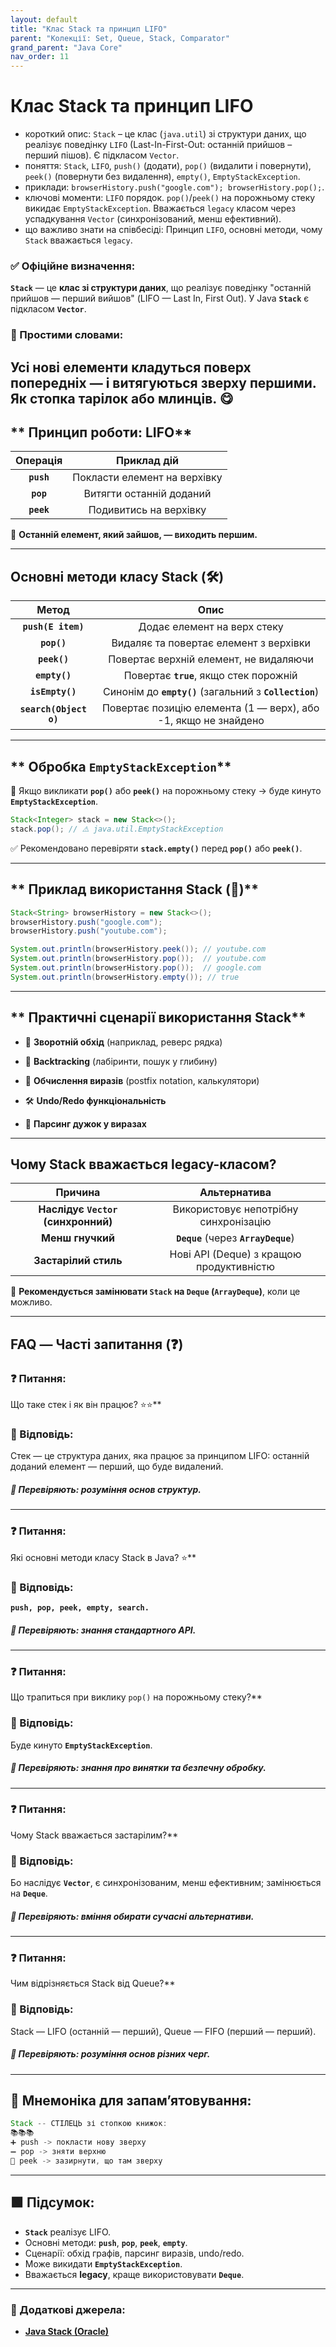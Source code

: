 ```yaml
---
layout: default
title: "Клас Stack та принцип LIFO"
parent: "Колекції: Set, Queue, Stack, Comparator"
grand_parent: "Java Core"
nav_order: 11
---
```


# Клас Stack та принцип LIFO

*   короткий опис: `Stack` – це клас (`java.util`) зі структури даних, що реалізує поведінку `LIFO` (Last-In-First-Out: останній прийшов – перший пішов). Є підкласом `Vector`.
*   поняття: `Stack`, `LIFO`, `push()` (додати), `pop()` (видалити і повернути), `peek()` (повернути без видалення), `empty()`, `EmptyStackException`.
*   приклади: `browserHistory.push("google.com"); browserHistory.pop();`.
*   ключові моменти: `LIFO` порядок. `pop()`/`peek()` на порожньому стеку викидає `EmptyStackException`. Вважається `legacy` класом через успадкування `Vector` (синхронізований, менш ефективний).
*   що важливо знати на співбесіді: Принцип `LIFO`, основні методи, чому `Stack` вважається `legacy`.

### **✅ Офіційне визначення:**

**`Stack`** — це **клас зі структури даних**, що реалізує поведінку "останній прийшов — перший вийшов" (LIFO — Last In, First Out). У Java **`Stack`** є підкласом **`Vector`**.

### **🧠 Простими словами:**

Усі нові елементи кладуться **поверх** попередніх — і витягуються **зверху** першими. Як стопка тарілок або млинців. 😋
---

## ** Принцип роботи: LIFO**

| Операція | Приклад дій |
| :---: | :---: |
| **`push`** | Покласти елемент на верхівку |
| **`pop`** | Витягти останній доданий |
| **`peek`** | Подивитись на верхівку |

📌 **Останній елемент, який зайшов, — виходить першим.**

---

## **Основні методи класу Stack (🛠️)**

| Метод | Опис |
| :---: | :---: |
| **`push(E item)`** | Додає елемент на верх стеку |
| **`pop()`** | Видаляє та повертає елемент з верхівки |
| **`peek()`** | Повертає верхній елемент, не видаляючи |
| **`empty()`** | Повертає **`true`**, якщо стек порожній |
| **`isEmpty()`** | Синонім до **`empty()`** (загальний з **`Collection`**) |
| **`search(Object o)`** | Повертає позицію елемента (1 — верх), або \-1, якщо не знайдено |

---

## ** Обробка `EmptyStackException`**

🔺 Якщо викликати **`pop()`** або **`peek()`** на порожньому стеку -> буде кинуто **`EmptyStackException`**.

```java
Stack<Integer> stack = new Stack<>();
stack.pop(); // ⚠️ java.util.EmptyStackException
```
✅ Рекомендовано перевіряти **`stack.empty()`** перед **`pop()`** або **`peek()`**.

---

## ** Приклад використання Stack (🧪)**

```java
Stack<String> browserHistory = new Stack<>();
browserHistory.push("google.com");
browserHistory.push("youtube.com");

System.out.println(browserHistory.peek()); // youtube.com
System.out.println(browserHistory.pop());  // youtube.com
System.out.println(browserHistory.pop());  // google.com
System.out.println(browserHistory.empty()); // true
```
---

## ** Практичні сценарії використання Stack**

* 🔁 **Зворотній обхід** (наприклад, реверс рядка)

* 🧭 **Backtracking** (лабіринти, пошук у глибину)

* 🧮 **Обчислення виразів** (postfix notation, калькулятори)

* 🛠️ **Undo/Redo функціональність**

* 🧬 **Парсинг дужок у виразах**

---

## **Чому Stack вважається legacy-класом?**

| Причина | Альтернатива |
| :---: | :---: |
| **Наслідує `Vector` (синхронний)** | Використовує непотрібну синхронізацію |
| **Менш гнучкий** | **`Deque`** (через **`ArrayDeque`**) |
| **Застарілий стиль** | Нові API (Deque) з кращою продуктивністю |

📌 **Рекомендується замінювати `Stack` на `Deque` (`ArrayDeque`)**, коли це можливо.

---

## **FAQ — Часті запитання (❓)**

### **❓ Питання:**
 Що таке стек і як він працює? ⭐️⭐️**

### **💬 Відповідь:**





Стек — це структура даних, яка працює за принципом LIFO: останній доданий елемент — перший, що буде видалений.

##### **📌 Перевіряють: розуміння основ структур.**

---

### **❓ Питання:**
 Які основні методи класу Stack в Java? ⭐️**

### **💬 Відповідь:**





**`push, pop, peek, empty, search.`**

##### **📌 Перевіряють: знання стандартного API.**

---

### **❓ Питання:**
 Що трапиться при виклику `pop()` на порожньому стеку?**

### **💬 Відповідь:**





Буде кинуто **`EmptyStackException`**.

##### **📌 Перевіряють: знання про винятки та безпечну обробку.**

---

### **❓ Питання:**
 Чому Stack вважається застарілим?**

### **💬 Відповідь:**





Бо наслідує **`Vector`**, є синхронізованим, менш ефективним; замінюється на **`Deque`**.

##### **📌 Перевіряють: вміння обирати сучасні альтернативи.**

---

### **❓ Питання:**
 Чим відрізняється Stack від Queue?**

### **💬 Відповідь:**





Stack — LIFO (останній — перший), Queue — FIFO (перший — перший).

##### **📌 Перевіряють: розуміння основ різних черг.**

---

## **🧠 Мнемоніка для запам’ятовування:**

```java
Stack -- СТІЛЕЦЬ зі стопкою книжок:
📚📚📚
➕ push -> покласти нову зверху  
➖ pop -> зняти верхню  
👀 peek -> зазирнути, що там зверху
```
---

## **🟩 Підсумок:**

* **`Stack`** реалізує LIFO.
* Основні методи: **`push`**, **`pop`**, **`peek`**, **`empty`**.
* Сценарії: обхід графів, парсинг виразів, undo/redo.
* Може викидати **`EmptyStackException`**.
* Вважається **legacy**, краще використовувати **`Deque`**.

---

### **🔗 Додаткові джерела:**

* [**Java Stack (Oracle)**](https://docs.oracle.com/javase/8/docs/api/java/util/Stack.html)